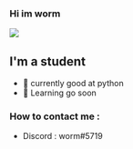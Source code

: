 ### Hi im worm
![](https://komarev.com/ghpvc/?username=o0r&color=red)

## I'm a student  
- 🐍 currently good at python
- 🤖 Learning go soon

### How to contact me :
- Discord : worm#5719
